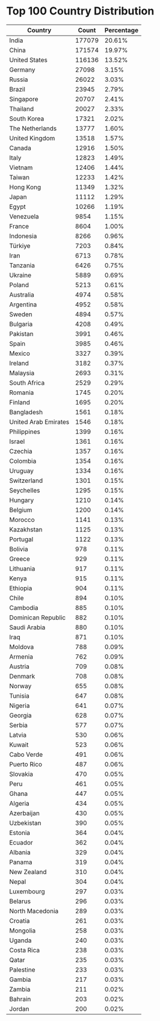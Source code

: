 # Top 100 Country Distribution
| Country | Count | Percentage |
|----|----|----|
| India | 177079 | 20.61% |
| China | 171574 | 19.97% |
| United States | 116136 | 13.52% |
| Germany | 27098 | 3.15% |
| Russia | 26022 | 3.03% |
| Brazil | 23945 | 2.79% |
| Singapore | 20707 | 2.41% |
| Thailand | 20027 | 2.33% |
| South Korea | 17321 | 2.02% |
| The Netherlands | 13777 | 1.60% |
| United Kingdom | 13518 | 1.57% |
| Canada | 12916 | 1.50% |
| Italy | 12823 | 1.49% |
| Vietnam | 12406 | 1.44% |
| Taiwan | 12233 | 1.42% |
| Hong Kong | 11349 | 1.32% |
| Japan | 11112 | 1.29% |
| Egypt | 10266 | 1.19% |
| Venezuela | 9854 | 1.15% |
| France | 8604 | 1.00% |
| Indonesia | 8266 | 0.96% |
| Türkiye | 7203 | 0.84% |
| Iran | 6713 | 0.78% |
| Tanzania | 6426 | 0.75% |
| Ukraine | 5889 | 0.69% |
| Poland | 5213 | 0.61% |
| Australia | 4974 | 0.58% |
| Argentina | 4952 | 0.58% |
| Sweden | 4894 | 0.57% |
| Bulgaria | 4208 | 0.49% |
| Pakistan | 3991 | 0.46% |
| Spain | 3985 | 0.46% |
| Mexico | 3327 | 0.39% |
| Ireland | 3182 | 0.37% |
| Malaysia | 2693 | 0.31% |
| South Africa | 2529 | 0.29% |
| Romania | 1745 | 0.20% |
| Finland | 1695 | 0.20% |
| Bangladesh | 1561 | 0.18% |
| United Arab Emirates | 1546 | 0.18% |
| Philippines | 1399 | 0.16% |
| Israel | 1361 | 0.16% |
| Czechia | 1357 | 0.16% |
| Colombia | 1354 | 0.16% |
| Uruguay | 1334 | 0.16% |
| Switzerland | 1301 | 0.15% |
| Seychelles | 1295 | 0.15% |
| Hungary | 1210 | 0.14% |
| Belgium | 1200 | 0.14% |
| Morocco | 1141 | 0.13% |
| Kazakhstan | 1125 | 0.13% |
| Portugal | 1122 | 0.13% |
| Bolivia | 978 | 0.11% |
| Greece | 929 | 0.11% |
| Lithuania | 917 | 0.11% |
| Kenya | 915 | 0.11% |
| Ethiopia | 904 | 0.11% |
| Chile | 894 | 0.10% |
| Cambodia | 885 | 0.10% |
| Dominican Republic | 882 | 0.10% |
| Saudi Arabia | 880 | 0.10% |
| Iraq | 871 | 0.10% |
| Moldova | 788 | 0.09% |
| Armenia | 762 | 0.09% |
| Austria | 709 | 0.08% |
| Denmark | 708 | 0.08% |
| Norway | 655 | 0.08% |
| Tunisia | 647 | 0.08% |
| Nigeria | 641 | 0.07% |
| Georgia | 628 | 0.07% |
| Serbia | 577 | 0.07% |
| Latvia | 530 | 0.06% |
| Kuwait | 523 | 0.06% |
| Cabo Verde | 491 | 0.06% |
| Puerto Rico | 487 | 0.06% |
| Slovakia | 470 | 0.05% |
| Peru | 461 | 0.05% |
| Ghana | 447 | 0.05% |
| Algeria | 434 | 0.05% |
| Azerbaijan | 430 | 0.05% |
| Uzbekistan | 390 | 0.05% |
| Estonia | 364 | 0.04% |
| Ecuador | 362 | 0.04% |
| Albania | 329 | 0.04% |
| Panama | 319 | 0.04% |
| New Zealand | 310 | 0.04% |
| Nepal | 304 | 0.04% |
| Luxembourg | 297 | 0.03% |
| Belarus | 296 | 0.03% |
| North Macedonia | 289 | 0.03% |
| Croatia | 261 | 0.03% |
| Mongolia | 258 | 0.03% |
| Uganda | 240 | 0.03% |
| Costa Rica | 238 | 0.03% |
| Qatar | 235 | 0.03% |
| Palestine | 233 | 0.03% |
| Gambia | 217 | 0.03% |
| Zambia | 211 | 0.02% |
| Bahrain | 203 | 0.02% |
| Jordan | 200 | 0.02% |
